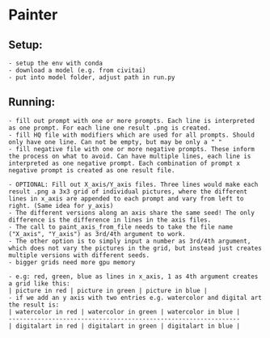 # Painter

## Setup:
    - setup the env with conda
    - download a model (e.g. from civitai)
    - put into model folder, adjust path in run.py

## Running:
    - fill out prompt with one or more prompts. Each line is interpreted as one prompt. For each line one result .png is created.
    - fill HQ file with modifiers which are used for all prompts. Should only have one line. Can not be empty, but may be only a " "
    - fill negative file with one or more negative prompts. These inform the process on what to avoid. Can have multiple lines, each line is interpreted as one negative prompt. Each combination of prompt x negative prompt is created as one result file.

    - OPTIONAL: Fill out X_axis/Y_axis files. Three lines would make each result .png a 3x3 grid of individual pictures, where the different lines in x_axis are appended to each prompt and vary from left to right. (Same idea for y_axis)
    - The different versions along an axis share the same seed! The only difference is the difference in lines in the axis files.
    - The call to paint_axis_from_file needs to take the file name ("X_axis", "Y_axis") as 3rd/4th argument to work.
    - The other option is to simply input a number as 3rd/4th argument, which does not vary the pictures in the grid, but instead just creates multiple versions with different seeds.
    - bigger grids need more gpu memory

    - e.g: red, green, blue as lines in x_axis, 1 as 4th argument creates a grid like this:
    | picture in red | picture in green | picture in blue |
    - if we add an y axis with two entries e.g. watercolor and digital art the result is:
    | watercolor in red | watercolor in green | watercolor in blue |
    ----------------------------------------------------------------
    | digitalart in red | digitalart in green | digitalart in blue |
